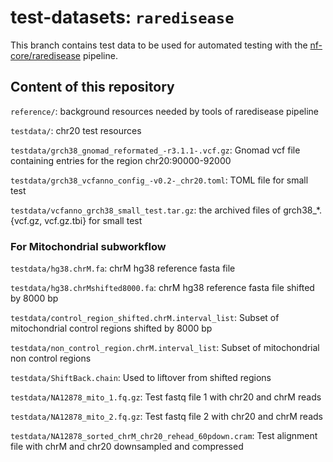 # test-datasets: `raredisease`

This branch contains test data to be used for automated testing with the [nf-core/raredisease](https://github.com/nf-core/raredisease) pipeline.

## Content of this repository

`reference/`: background resources needed by tools of raredisease pipeline

`testdata/`: chr20 test resources

`testdata/grch38_gnomad_reformated_-r3.1.1-.vcf.gz`: Gnomad vcf file containing entries for the region chr20:90000-92000

`testdata/grch38_vcfanno_config_-v0.2-_chr20.toml`: TOML file for small test

`testdata/vcfanno_grch38_small_test.tar.gz`: the archived files of grch38_*.{vcf.gz, vcf.gz.tbi} for small test

### For Mitochondrial subworkflow

`testdata/hg38.chrM.fa`: chrM hg38 reference fasta file

`testdata/hg38.chrMshifted8000.fa`: chrM hg38 reference fasta file shifted by 8000 bp

`testdata/control_region_shifted.chrM.interval_list`: Subset of mitochondrial control regions shifted by 8000 bp

`testdata/non_control_region.chrM.interval_list`: Subset of mitochondrial non control regions

`testdata/ShiftBack.chain`: Used to liftover from shifted regions

`testdata/NA12878_mito_1.fq.gz`: Test fastq file 1 with chr20 and chrM reads

`testdata/NA12878_mito_2.fq.gz`: Test fastq file 2 with chr20 and chrM reads

`testdata/NA12878_sorted_chrM_chr20_rehead_60pdown.cram`: Test alignment file with chrM and chr20 downsampled and compressed 
